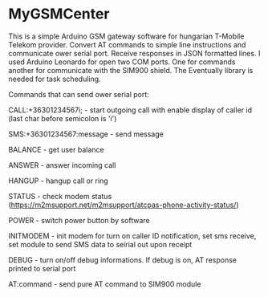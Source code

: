 # MyGSMCenter

This is a simple Arduino GSM gateway software for hungarian T-Mobile Telekom provider.
Convert AT commands to simple line instructions and communicate ower serial port. Receive responses in JSON formatted lines.
I used Arduino Leonardo for open two COM ports. One for commands another for communicate with the SIM900 shield.
The Eventually library is needed for task scheduling.


Commands that can send ower serial port:

CALL:+36301234567i; - start outgoing call with enable display of caller id (last char before semicolon is 'i')

SMS:+36301234567:message - send message

BALANCE - get user balance

ANSWER - answer incoming call

HANGUP - hangup call or ring

STATUS - check modem status (https://m2msupport.net/m2msupport/atcpas-phone-activity-status/)

POWER - switch power button by software

INITMODEM - init modem for turn on caller ID notification, set sms receive, set module to send SMS data to seírial out upon receipt

DEBUG - turn on/off debug informations. If debug is on, AT response printed to serial port

AT:command - send pure AT command to SIM900 module
